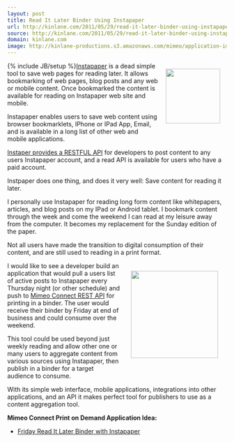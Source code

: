 ```yaml
---
layout: post
title: Read It Later Binder Using Instapaper
url: http://kinlane.com/2011/05/29/read-it-later-binder-using-instapaper/
source: http://kinlane.com/2011/05/29/read-it-later-binder-using-instapaper/
domain: kinlane.com
image: http://kinlane-productions.s3.amazonaws.com/mimeo/application-images/instapaper-logo-250.png
---
```

{% include JB/setup %}<a title="Instapaper" href="http://www.instapaper.com/"><img style="padding: 15px;" src="http://kinlane-productions.s3.amazonaws.com/mimeo/application-images/instapaper-logo-250.png" alt="" width="125" align="right" /></a><a title="Instapaper" href="http://www.instapaper.com/">Instapaper</a> is a dead simple tool to save web pages for reading later. It allows bookmarking of web pages, blog posts and any web or mobile content. Once bookmarked the content is available for reading on Instapaper web site and mobile.<p></p>
<span>Instapaper enables users to save web content using browser bookmarklets, IPhone or IPad App, Email, and is available in a long list of other web and mobile applications.</span><p></p>
<span><a title="Instapaper providers a RESTFul API" href="http://www.instapaper.com/api/full">Instaper provides a RESTFUL API</a> for developers to post content to any users Instapaper account, and a read API is available for users who have a paid account.</span><p></p>
Instpaper does one thing, and does it very well: Save content for reading it later.<p></p>
I personally use Instapaper for reading long form content like whitepapers, articles, and blog posts on my IPad or Android tablet.  I bookmark content through the week and come the weekend I can read at my leisure away from the computer. It becomes my replacement for the Sunday edition of the paper.<p></p>
Not all users have made the transition to digital consumption of their content, and are still used to reading in a print format.<p></p>
<a title="Mimeo Connect REST API" href="http://developer.mimeo.com"><img style="padding: 20px;" src="http://kinlane-productions.s3.amazonaws.com/mimeo/mimeo_connect_logo.jpg" alt="" width="200" align="right" /></a>I would like to see a developer build an application that would pull a users list of active posts to Instapaper every Thursday night (or other schedule) and push to <a title="Mimeo Connect REST API" href="http://developer.mimeo.com">Mimeo Connect REST API</a> for printing in a binder. The user would receive their binder by Friday at end of business and could consume over the weekend.<p></p>
This tool could be used beyond just weekly reading and allow other one or many users to aggregate content from various sources using Instapaper, then publish in a binder for a target audience to consume.<p></p>
With its simple web interface, mobile applications, integrations into  other applications, and an API it makes perfect tool for publishers to  use as a content aggregation tool.<p></p>
<strong>Mimeo Connect Print on Demand Application Idea:</strong>
<ul class="mainlist">
	<li><a title="Read It Later Binder with Instapaper" href="http://developer.mimeo.com/projects/idea_detail.php?ID=13">Friday Read It Later Binder with Instapaper</a></li>
</ul>